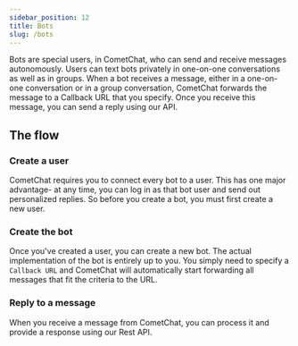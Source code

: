 ```yaml
---
sidebar_position: 12
title: Bots
slug: /bots
---
```


Bots are special users, in CometChat, who can send and receive messages autonomously. Users can text bots privately in one-on-one conversations as well as in groups. When a bot receives a message, either in a one-on-one conversation or in a group conversation, CometChat forwards the message to a Callback URL that you specify. Once you receive this message, you can send a reply using our API.

## The flow

### Create a user

CometChat requires you to connect every bot to a user. This has one major advantage- at any time, you can log in as that bot user and send out personalized replies. So before you create a bot, you must first create a new user.

### Create the bot

Once you've created a user, you can create a new bot. The actual implementation of the bot is entirely up to you. You simply need to specify a `Callback URL` and CometChat will automatically start forwarding all messages that fit the criteria to the URL.

### Reply to a message

When you receive a message from CometChat, you can process it and provide a response using our  Rest API.